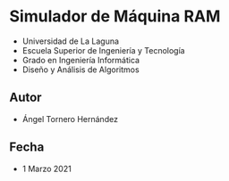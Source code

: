# Simulador de Máquina RAM

- Universidad de La Laguna
- Escuela Superior de Ingeniería y Tecnología
- Grado en Ingeniería Informática
- Diseño y Análisis de Algoritmos

## Autor

- Ángel Tornero Hernández

## Fecha

- 1 Marzo 2021